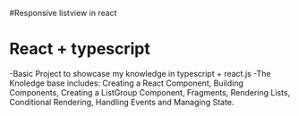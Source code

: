 #Responsive listview in react
# React + typescript
-Basic Project to showcase my knowledge in typescript + react.js
-The  Knoledge base includes: 
Creating a React Component, 
Building Components, 
Creating a ListGroup Component, 
Fragments, Rendering Lists, 
Conditional Rendering,
Handling Events and Managing State.

